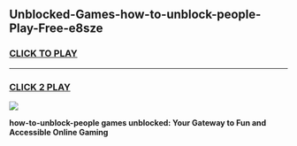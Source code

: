 
## Unblocked-Games-how-to-unblock-people-Play-Free-e8sze
<h3>
<a href="https://premium76.site?title=how-to-unblock-people&ref=12A">CLICK TO PLAY</a></h3>
<hr>

<h3>
<a href="https://premium76.site?title=how-to-unblock-people&ref=12A">CLICK 2 PLAY</a>
  
</h3>

<a href="https://premium76.site?title=how-to-unblock-people&ref=12A"><img src="https://clearcache.store/games.png"></a>


**how-to-unblock-people games unblocked: Your Gateway to Fun and Accessible Online Gaming**
